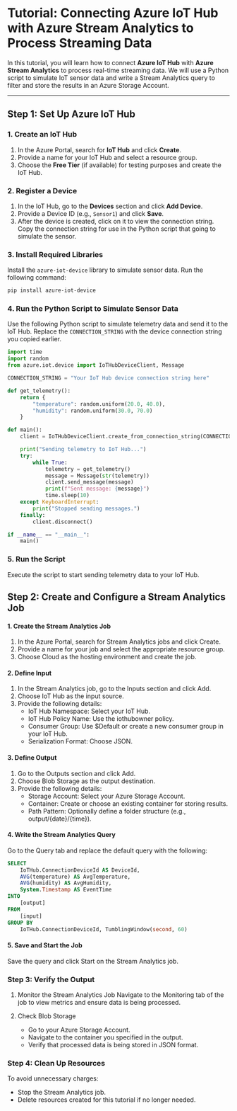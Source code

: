 # Tutorial: Connecting Azure IoT Hub with Azure Stream Analytics to Process Streaming Data

In this tutorial, you will learn how to connect **Azure IoT Hub** with **Azure Stream Analytics** to process real-time streaming data. We will use a Python script to simulate IoT sensor data and write a Stream Analytics query to filter and store the results in an Azure Storage Account.

---

## Step 1: Set Up Azure IoT Hub

### 1. Create an IoT Hub
1. In the Azure Portal, search for **IoT Hub** and click **Create**.
2. Provide a name for your IoT Hub and select a resource group.
3. Choose the **Free Tier** (if available) for testing purposes and create the IoT Hub.
### 2. Register a Device
1. In the IoT Hub, go to the **Devices** section and click **Add Device**.
2. Provide a Device ID (e.g., `Sensor1`) and click **Save**.
3. After the device is created, click on it to view the connection string. Copy the connection string for use in the Python script that going to simulate the sensor.
### 3. Install Required Libraries

Install the `azure-iot-device` library to simulate sensor data. Run the following command:

```bash
pip install azure-iot-device
```
### 4. Run the Python Script to Simulate Sensor Data
Use the following Python script to simulate telemetry data and send it to the IoT Hub. Replace the `CONNECTION_STRING` with the device connection string you copied earlier.

```python
import time
import random
from azure.iot.device import IoTHubDeviceClient, Message

CONNECTION_STRING = "Your IoT Hub device connection string here"

def get_telemetry():
    return {
        "temperature": random.uniform(20.0, 40.0),
        "humidity": random.uniform(30.0, 70.0)
    }

def main():
    client = IoTHubDeviceClient.create_from_connection_string(CONNECTION_STRING)

    print("Sending telemetry to IoT Hub...")
    try:
        while True:
            telemetry = get_telemetry()
            message = Message(str(telemetry))
            client.send_message(message)
            print(f"Sent message: {message}")
            time.sleep(10)
    except KeyboardInterrupt:
        print("Stopped sending messages.")
    finally:
        client.disconnect()

if __name__ == "__main__":
    main()
```
### 5. Run the Script
Execute the script to start sending telemetry data to your IoT Hub.

## Step 2: Create and Configure a Stream Analytics Job
#### 1. Create the Stream Analytics Job
1. In the Azure Portal, search for Stream Analytics jobs and click Create.
2. Provide a name for your job and select the appropriate resource group.
3. Choose Cloud as the hosting environment and create the job.
#### 2. Define Input
1. In the Stream Analytics job, go to the Inputs section and click Add.
2. Choose IoT Hub as the input source.
3. Provide the following details:
   - IoT Hub Namespace: Select your IoT Hub.
   - IoT Hub Policy Name: Use the iothubowner policy.
   - Consumer Group: Use $Default or create a new consumer group in your IoT Hub.
   - Serialization Format: Choose JSON.
#### 3. Define Output
1. Go to the Outputs section and click Add.
2. Choose Blob Storage as the output destination.
3. Provide the following details:
   - Storage Account: Select your Azure Storage Account.
   - Container: Create or choose an existing container for storing results.
   - Path Pattern: Optionally define a folder structure (e.g., output/{date}/{time}).
#### 4. Write the Stream Analytics Query
Go to the Query tab and replace the default query with the following:

```sql
SELECT
    IoTHub.ConnectionDeviceId AS DeviceId,
    AVG(temperature) AS AvgTemperature,
    AVG(humidity) AS AvgHumidity,
    System.Timestamp AS EventTime
INTO
    [output]
FROM
    [input]
GROUP BY
    IoTHub.ConnectionDeviceId, TumblingWindow(second, 60)
```
#### 5. Save and Start the Job
Save the query and click Start on the Stream Analytics job.

### Step 3: Verify the Output
1. Monitor the Stream Analytics Job
Navigate to the Monitoring tab of the job to view metrics and ensure data is being processed.

2. Check Blob Storage
   - Go to your Azure Storage Account.
   - Navigate to the container you specified in the output.
   - Verify that processed data is being stored in JSON format.

### Step 4: Clean Up Resources
To avoid unnecessary charges:

- Stop the Stream Analytics job.
- Delete resources created for this tutorial if no longer needed.
